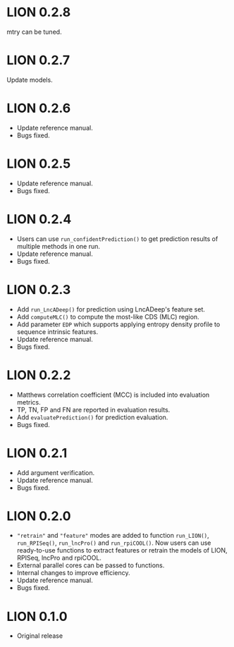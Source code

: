 # LION 0.2.8
mtry can be tuned.

# LION 0.2.7
Update models.

# LION 0.2.6

* Update reference manual.
* Bugs fixed.

# LION 0.2.5

* Update reference manual.
* Bugs fixed.

# LION 0.2.4

* Users can use `run_confidentPrediction()` to get prediction results of multiple methods in one run.
* Update reference manual.
* Bugs fixed.

# LION 0.2.3

* Add `run_LncADeep()` for prediction using LncADeep's feature set.
* Add `computeMLC()` to compute the most-like CDS (MLC) region.
* Add parameter `EDP` which supports applying entropy density profile to sequence intrinsic features.
* Update reference manual.
* Bugs fixed.

# LION 0.2.2

* Matthews correlation coefficient (MCC) is included into evaluation metrics.
* TP, TN, FP and FN are reported in evaluation results.
* Add `evaluatePrediction()` for prediction evaluation.
* Bugs fixed.

# LION 0.2.1

* Add argument verification.
* Update reference manual.
* Bugs fixed.

# LION 0.2.0

* `"retrain"` and `"feature"` modes are added to function `run_LION()`, `run_RPISeq()`, `run_lncPro()` and `run_rpiCOOL()`. Now users can use ready-to-use functions to extract features or retrain the models of LION, RPISeq, lncPro and rpiCOOL.
* External parallel cores can be passed to functions.
* Internal changes to improve efficiency.
* Update reference manual.
* Bugs fixed.

# LION 0.1.0

* Original release
